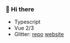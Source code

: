 ### 👋 Hi there 

- Typescript
- Vue 2/3
- Glitter: [repo](https://github.com/Akimotorakiyu/glitter) [website](https://clever-rosalind-9cee08.netlify.app/)
